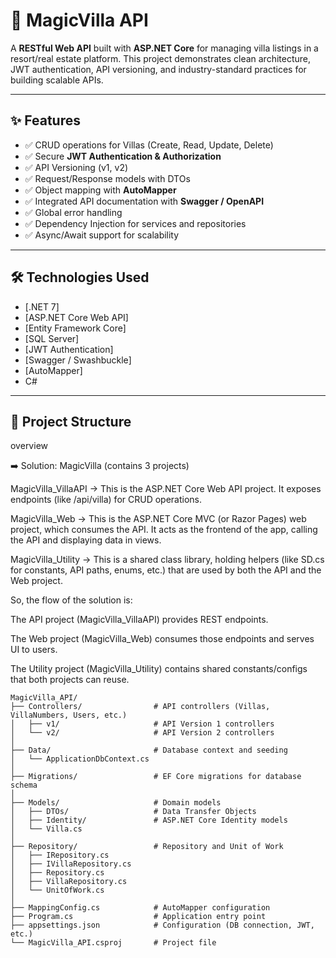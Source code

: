 # 🏡 MagicVilla API

A **RESTful Web API** built with **ASP.NET Core** for managing villa listings in a resort/real estate platform. This project demonstrates clean architecture, JWT authentication, API versioning, and industry-standard practices for building scalable APIs.

---

## ✨ Features

- ✅ CRUD operations for Villas (Create, Read, Update, Delete)
- ✅ Secure **JWT Authentication & Authorization**
- ✅ API Versioning (v1, v2)
- ✅ Request/Response models with DTOs
- ✅ Object mapping with **AutoMapper**
- ✅ Integrated API documentation with **Swagger / OpenAPI**
- ✅ Global error handling
- ✅ Dependency Injection for services and repositories
- ✅ Async/Await support for scalability

---

## 🛠 Technologies Used

- [.NET 7]
- [ASP.NET Core Web API]
- [Entity Framework Core]
- [SQL Server]
- [JWT Authentication]
- [Swagger / Swashbuckle]
- [AutoMapper]
- C#

---

## 📂 Project Structure
overview

➡️ Solution: MagicVilla (contains 3 projects)

MagicVilla_VillaAPI → This is the ASP.NET Core Web API project. It exposes endpoints (like /api/villa) for CRUD operations.

MagicVilla_Web → This is the ASP.NET Core MVC (or Razor Pages) web project, which consumes the API. It acts as the frontend of the app, calling the API and displaying data in views.

MagicVilla_Utility → This is a shared class library, holding helpers (like SD.cs for constants, API paths, enums, etc.) that are used by both the API and the Web project.

So, the flow of the solution is:

The API project (MagicVilla_VillaAPI) provides REST endpoints.

The Web project (MagicVilla_Web) consumes those endpoints and serves UI to users.

The Utility project (MagicVilla_Utility) contains shared constants/configs that both projects can reuse.

```plaintext
MagicVilla_API/
├── Controllers/                # API controllers (Villas, VillaNumbers, Users, etc.)
│   ├── v1/                     # API Version 1 controllers
│   └── v2/                     # API Version 2 controllers
│
├── Data/                       # Database context and seeding
│   └── ApplicationDbContext.cs
│
├── Migrations/                 # EF Core migrations for database schema
│
├── Models/                     # Domain models
│   ├── DTOs/                   # Data Transfer Objects
│   ├── Identity/               # ASP.NET Core Identity models
│   └── Villa.cs
│
├── Repository/                 # Repository and Unit of Work
│   ├── IRepository.cs
│   ├── IVillaRepository.cs
│   ├── Repository.cs
│   ├── VillaRepository.cs
│   └── UnitOfWork.cs
│
├── MappingConfig.cs            # AutoMapper configuration
├── Program.cs                  # Application entry point
├── appsettings.json            # Configuration (DB connection, JWT, etc.)
└── MagicVilla_API.csproj       # Project file

